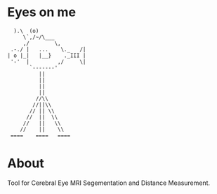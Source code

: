 # Eyes on me

```
  ).\  (o)
     \`,/~/\___
     ,/        \,
 .-./ |   ...    \._   /|
| o |_|   |__}    ._III |
 '-'  |         ,/     \|
       `-------'
          ||
          ||
          ||
          ||
         //\\
        //||\\
       // || \\
      //  ||  \\
     //   ||   \\
    //    ||    \\   
 ====    ====   ====
```


# About
Tool for Cerebral Eye MRI Segementation and Distance Measurement.